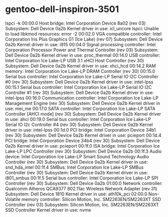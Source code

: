 # gentoo-dell-inspiron-3501

 lspci  -k
00:00.0 Host bridge: Intel Corporation Device 8a02 (rev 03)
        Subsystem: Dell Device 0a2b
        Kernel driver in use: icl_uncore
lspci: Unable to load libkmod resources: error -2
00:02.0 VGA compatible controller: Intel Corporation Iris Plus Graphics G1 (Ice Lake) (rev 07)
        Subsystem: Dell Device 0a2b
        Kernel driver in use: i915
00:04.0 Signal processing controller: Intel Corporation Processor Power and Thermal Controller (rev 03)
        Subsystem: Dell Device 0a2b
        Kernel driver in use: proc_thermal
00:14.0 USB controller: Intel Corporation Ice Lake-LP USB 3.1 xHCI Host Controller (rev 30)
        Subsystem: Dell Device 0a2b
        Kernel driver in use: xhci_hcd
00:14.2 RAM memory: Intel Corporation Ice Lake-LP DRAM Controller (rev 30)
00:15.0 Serial bus controller: Intel Corporation Ice Lake-LP Serial IO I2C Controller #0 (rev 30)
        Subsystem: Dell Device 0a2b
        Kernel driver in use: intel-lpss
00:15.1 Serial bus controller: Intel Corporation Ice Lake-LP Serial IO I2C Controller #1 (rev 30)
        Subsystem: Dell Device 0a2b
        Kernel driver in use: intel-lpss
00:16.0 Communication controller: Intel Corporation Ice Lake-LP Management Engine (rev 30)
        Subsystem: Dell Device 0a2b
        Kernel driver in use: mei_me
00:17.0 SATA controller: Intel Corporation Ice Lake-LP SATA Controller [AHCI mode] (rev 30)
        Subsystem: Dell Device 0a2b
        Kernel driver in use: ahci
00:19.0 Serial bus controller: Intel Corporation Ice Lake-LP Serial IO I2c Controller #4 (rev 30)
        Subsystem: Dell Device 0a2b
        Kernel driver in use: intel-lpss
00:1d.0 PCI bridge: Intel Corporation Device 34b1 (rev 30)
        Subsystem: Dell Device 0a2b
        Kernel driver in use: pcieport
00:1d.4 PCI bridge: Intel Corporation Device 34b4 (rev 30)
        Subsystem: Dell Device 0a2b
        Kernel driver in use: pcieport
00:1f.0 ISA bridge: Intel Corporation Ice Lake-LP LPC Controller (rev 30)
        Subsystem: Dell Device 0a2b
00:1f.3 Audio device: Intel Corporation Ice Lake-LP Smart Sound Technology Audio Controller (rev 30)
        Subsystem: Dell Device 0a2b
        Kernel driver in use: snd_hda_intel
00:1f.4 SMBus: Intel Corporation Ice Lake-LP SMBus Controller (rev 30)
        Subsystem: Dell Device 0a2b
        Kernel driver in use: i801_smbus
00:1f.5 Serial bus controller: Intel Corporation Ice Lake-LP SPI Controller (rev 30)
        Subsystem: Dell Device 0a2b
01:00.0 Network controller: Qualcomm Atheros QCA9377 802.11ac Wireless Network Adapter (rev 31)
        Subsystem: Dell Device 1810
        Kernel driver in use: ath10k_pci
02:00.0 Non-Volatile memory controller: Silicon Motion, Inc. SM2263EN/SM2263XT SSD Controller (rev 03)
        Subsystem: Silicon Motion, Inc. SM2263EN/SM2263XT SSD Controller
        Kernel driver in use: nvme

